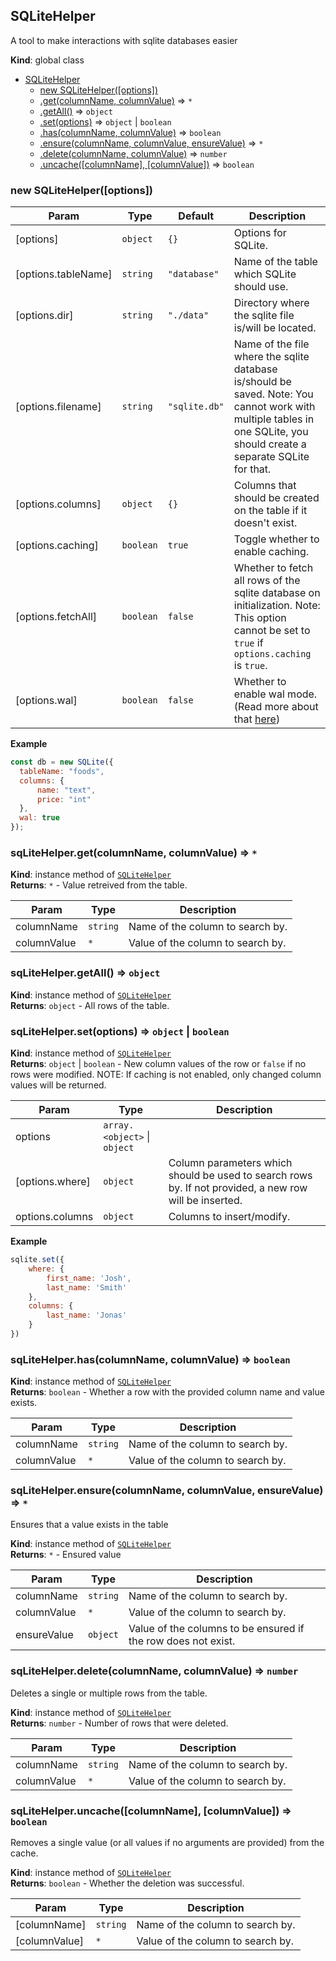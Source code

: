 <a name="SQLiteHelper"></a>

## SQLiteHelper
A tool to make interactions with sqlite databases easier

**Kind**: global class  

* [SQLiteHelper](#SQLiteHelper)
    * [new SQLiteHelper([options])](#new_SQLiteHelper_new)
    * [.get(columnName, columnValue)](#SQLiteHelper+get) ⇒ <code>\*</code>
    * [.getAll()](#SQLiteHelper+getAll) ⇒ <code>object</code>
    * [.set(options)](#SQLiteHelper+set) ⇒ <code>object</code> \| <code>boolean</code>
    * [.has(columnName, columnValue)](#SQLiteHelper+has) ⇒ <code>boolean</code>
    * [.ensure(columnName, columnValue, ensureValue)](#SQLiteHelper+ensure) ⇒ <code>\*</code>
    * [.delete(columnName, columnValue)](#SQLiteHelper+delete) ⇒ <code>number</code>
    * [.uncache([columnName], [columnValue])](#SQLiteHelper+uncache) ⇒ <code>boolean</code>

<a name="new_SQLiteHelper_new"></a>

### new SQLiteHelper([options])

| Param | Type | Default | Description |
| --- | --- | --- | --- |
| [options] | <code>object</code> | <code>{}</code> | Options for SQLite. |
| [options.tableName] | <code>string</code> | <code>&quot;database&quot;</code> | Name of the table which SQLite should use. |
| [options.dir] | <code>string</code> | <code>&quot;./data&quot;</code> | Directory where the sqlite file is/will be located. |
| [options.filename] | <code>string</code> | <code>&quot;sqlite.db&quot;</code> | Name of the file where the sqlite database is/should be saved. Note: You cannot work with multiple tables in one SQLite, you should create a separate SQLite for that. |
| [options.columns] | <code>object</code> | <code>{}</code> | Columns that should be created on the table if it doesn't exist. |
| [options.caching] | <code>boolean</code> | <code>true</code> | Toggle whether to enable caching. |
| [options.fetchAll] | <code>boolean</code> | <code>false</code> | Whether to fetch all rows of the sqlite database on initialization. Note: This option cannot be set to `true` if `options.caching` is `true`. |
| [options.wal] | <code>boolean</code> | <code>false</code> | Whether to enable wal mode. (Read more about that [here](https://www.sqlite.org/wal.html)) |

**Example**  
```js
const db = new SQLite({
  tableName: "foods",
  columns: {
      name: "text",
      price: "int"
  },
  wal: true
});
```
<a name="SQLiteHelper+get"></a>

### sqLiteHelper.get(columnName, columnValue) ⇒ <code>\*</code>
**Kind**: instance method of [<code>SQLiteHelper</code>](#SQLiteHelper)  
**Returns**: <code>\*</code> - Value retreived from the table.  

| Param | Type | Description |
| --- | --- | --- |
| columnName | <code>string</code> | Name of the column to search by. |
| columnValue | <code>\*</code> | Value of the column to search by. |

<a name="SQLiteHelper+getAll"></a>

### sqLiteHelper.getAll() ⇒ <code>object</code>
**Kind**: instance method of [<code>SQLiteHelper</code>](#SQLiteHelper)  
**Returns**: <code>object</code> - All rows of the table.  
<a name="SQLiteHelper+set"></a>

### sqLiteHelper.set(options) ⇒ <code>object</code> \| <code>boolean</code>
**Kind**: instance method of [<code>SQLiteHelper</code>](#SQLiteHelper)  
**Returns**: <code>object</code> \| <code>boolean</code> - New column values of the row or `false` if no rows were modified.
NOTE: If caching is not enabled, only changed column values will be returned.  

| Param | Type | Description |
| --- | --- | --- |
| options | <code>array.&lt;object&gt;</code> \| <code>object</code> |  |
| [options.where] | <code>object</code> | Column parameters which should be used to search rows by. If not provided, a new row will be inserted. |
| options.columns | <code>object</code> | Columns to insert/modify. |

**Example**  
```js
sqlite.set({
    where: {
        first_name: 'Josh',
        last_name: 'Smith'
    },
    columns: {
        last_name: 'Jonas'
    }
})
```
<a name="SQLiteHelper+has"></a>

### sqLiteHelper.has(columnName, columnValue) ⇒ <code>boolean</code>
**Kind**: instance method of [<code>SQLiteHelper</code>](#SQLiteHelper)  
**Returns**: <code>boolean</code> - Whether a row with the provided column name and value exists.  

| Param | Type | Description |
| --- | --- | --- |
| columnName | <code>string</code> | Name of the column to search by. |
| columnValue | <code>\*</code> | Value of the column to search by. |

<a name="SQLiteHelper+ensure"></a>

### sqLiteHelper.ensure(columnName, columnValue, ensureValue) ⇒ <code>\*</code>
Ensures that a value exists in the table

**Kind**: instance method of [<code>SQLiteHelper</code>](#SQLiteHelper)  
**Returns**: <code>\*</code> - Ensured value  

| Param | Type | Description |
| --- | --- | --- |
| columnName | <code>string</code> | Name of the column to search by. |
| columnValue | <code>\*</code> | Value of the column to search by. |
| ensureValue | <code>object</code> | Value of the columns to be ensured if the row does not exist. |

<a name="SQLiteHelper+delete"></a>

### sqLiteHelper.delete(columnName, columnValue) ⇒ <code>number</code>
Deletes a single or multiple rows from the table.

**Kind**: instance method of [<code>SQLiteHelper</code>](#SQLiteHelper)  
**Returns**: <code>number</code> - Number of rows that were deleted.  

| Param | Type | Description |
| --- | --- | --- |
| columnName | <code>string</code> | Name of the column to search by. |
| columnValue | <code>\*</code> | Value of the column to search by. |

<a name="SQLiteHelper+uncache"></a>

### sqLiteHelper.uncache([columnName], [columnValue]) ⇒ <code>boolean</code>
Removes a single value (or all values if no arguments are provided) from the cache.

**Kind**: instance method of [<code>SQLiteHelper</code>](#SQLiteHelper)  
**Returns**: <code>boolean</code> - Whether the deletion was successful.  

| Param | Type | Description |
| --- | --- | --- |
| [columnName] | <code>string</code> | Name of the column to search by. |
| [columnValue] | <code>\*</code> | Value of the column to search by. |


